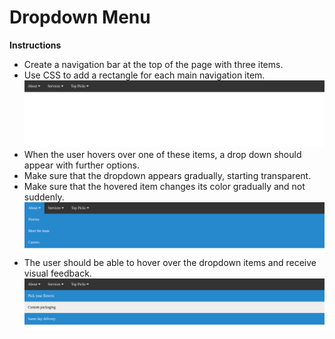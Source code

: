 # Dropdown Menu

**Instructions**
* Create a navigation bar at the top of the page with three items. 
* Use CSS to add a rectangle for each main navigation item.
![navbar-reference](/images/navbar.png)
* When the user hovers over one of these items, a drop down should appear with further options. 
* Make sure that the dropdown appears gradually, starting transparent.
* Make sure that the hovered item changes its color gradually and not suddenly.
![navbar-dropdown-reference](/images/navbar-dropdown.png)
* The user should be able to hover over the dropdown items and receive visual feedback.
![navbar-item-hover](/images/navbar-item-hover.png)

